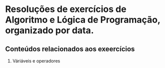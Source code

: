 # Resoluções de exercícios de Algoritmo e Lógica de Programação, organizado por data.
## Conteúdos relacionados aos exeercícios
1. Váriáveis e operadores
